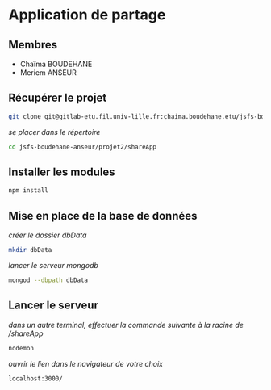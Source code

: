 # Application de partage


## Membres  

* Chaïma BOUDEHANE    
* Meriem ANSEUR  


## Récupérer le projet  


```bash  
git clone git@gitlab-etu.fil.univ-lille.fr:chaima.boudehane.etu/jsfs-boudehane-anseur.git
```

*se placer dans le répertoire*  

```bash  
cd jsfs-boudehane-anseur/projet2/shareApp
```  

## Installer les modules  

```bash  
npm install
```  

## Mise en place de la base de données  

*créer le dossier dbData*  

```bash
mkdir dbData
```  

*lancer le serveur mongodb*  

```bash
mongod --dbpath dbData
```  

## Lancer le serveur  

*dans un autre terminal, effectuer la commande suivante à la racine de /shareApp*

```bash  
nodemon  
```  

*ouvrir le lien dans le navigateur de votre choix*  

```bash  
localhost:3000/  
```  
